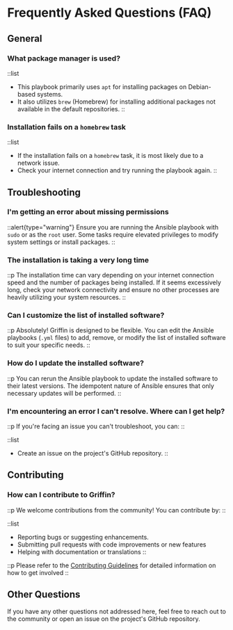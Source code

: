 # Frequently Asked Questions (FAQ)

## General

### What package manager is used?

::list

- This playbook primarily uses `apt` for installing packages on Debian-based systems.
- It also utilizes `brew` (Homebrew) for installing additional packages not available in the default repositories.
::

### Installation fails on a `homebrew` task

::list

- If the installation fails on a `homebrew` task, it is most likely due to a network issue.
- Check your internet connection and try running the playbook again.
::

## Troubleshooting

### I'm getting an error about missing permissions

::alert{type="warning"}
Ensure you are running the Ansible playbook with `sudo` or as the `root` user. Some tasks require elevated privileges to modify system settings or install packages.
::

### The installation is taking a very long time

::p
The installation time can vary depending on your internet connection speed and the number of packages being installed. If it seems excessively long, check your network connectivity and ensure no other processes are heavily utilizing your system resources.
::

### Can I customize the list of installed software?

::p
Absolutely! Griffin is designed to be flexible. You can edit the Ansible playbooks (`.yml` files) to add, remove, or modify the list of installed software to suit your specific needs.
::

### How do I update the installed software?

::p
You can rerun the Ansible playbook to update the installed software to their latest versions. The idempotent nature of Ansible ensures that only necessary updates will be performed.
::

### I'm encountering an error I can't resolve. Where can I get help?

::p
If you're facing an issue you can't troubleshoot, you can:
::

::list

- Create an issue on the project's GitHub repository.
::

## Contributing

### How can I contribute to Griffin?

::p
We welcome contributions from the community! You can contribute by:
::

::list

- Reporting bugs or suggesting enhancements.
- Submitting pull requests with code improvements or new features
- Helping with documentation or translations
::

::p
Please refer to the [Contributing Guidelines](contributing) for detailed information on how to get involved
::

## Other Questions

If you have any other questions not addressed here, feel free to reach out to the community or open an issue on the project's GitHub repository.
